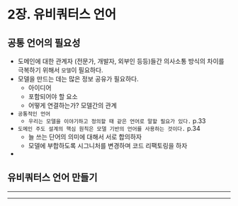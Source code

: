 # 2장. 유비쿼터스 언어
## 공통 언어의 필요성
- 도메인에 대한 관계자 (전문가, 개발자, 외부인 등등)들간 의사소통 방식의 차이를 극복하기 위해서 `모델`이 필요하다.
- 모델을 만드는 데는 많은 정보 공유가 필요하다.
	- 아이디어
	- 포함되어야 할 요소
	- 어떻게 연결하는가? 모델간의 관계
- `공통적인 언어`
	- `우리는 모델을 이야기하고 정의할 때 같은 언어로 말할 필요가 있다.` p.33
- `도메인 주도 설계의 핵심 원칙은 모델 기반의 언어를 사용하는 것이다.` p.34
	- 늘 쓰는 단어의 의미에 대해서 서로 합의하자
	- 모델에 부합하도록 시그니처를 변경하며 코드 리팩토링을 하자
- 

## 유비쿼터스 언어 만들기

---

---
